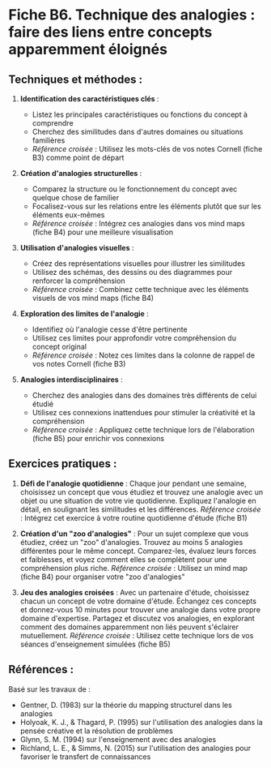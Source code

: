 # Fiche B6. Technique des analogies : faire des liens entre concepts apparemment éloignés

## Techniques et méthodes :

1. **Identification des caractéristiques clés** :
   - Listez les principales caractéristiques ou fonctions du concept à comprendre
   - Cherchez des similitudes dans d'autres domaines ou situations familières
   - *Référence croisée* : Utilisez les mots-clés de vos notes Cornell (fiche B3) comme point de départ

2. **Création d'analogies structurelles** :
   - Comparez la structure ou le fonctionnement du concept avec quelque chose de familier
   - Focalisez-vous sur les relations entre les éléments plutôt que sur les éléments eux-mêmes
   - *Référence croisée* : Intégrez ces analogies dans vos mind maps (fiche B4) pour une meilleure visualisation

3. **Utilisation d'analogies visuelles** :
   - Créez des représentations visuelles pour illustrer les similitudes
   - Utilisez des schémas, des dessins ou des diagrammes pour renforcer la compréhension
   - *Référence croisée* : Combinez cette technique avec les éléments visuels de vos mind maps (fiche B4)

4. **Exploration des limites de l'analogie** :
   - Identifiez où l'analogie cesse d'être pertinente
   - Utilisez ces limites pour approfondir votre compréhension du concept original
   - *Référence croisée* : Notez ces limites dans la colonne de rappel de vos notes Cornell (fiche B3)

5. **Analogies interdisciplinaires** :
   - Cherchez des analogies dans des domaines très différents de celui étudié
   - Utilisez ces connexions inattendues pour stimuler la créativité et la compréhension
   - *Référence croisée* : Appliquez cette technique lors de l'élaboration (fiche B5) pour enrichir vos connexions

## Exercices pratiques :

1. **Défi de l'analogie quotidienne** :
   Chaque jour pendant une semaine, choisissez un concept que vous étudiez et trouvez une analogie avec un objet ou une situation de votre vie quotidienne. Expliquez l'analogie en détail, en soulignant les similitudes et les différences.
   *Référence croisée* : Intégrez cet exercice à votre routine quotidienne d'étude (fiche B1)

2. **Création d'un "zoo d'analogies"** :
   Pour un sujet complexe que vous étudiez, créez un "zoo" d'analogies. Trouvez au moins 5 analogies différentes pour le même concept. Comparez-les, évaluez leurs forces et faiblesses, et voyez comment elles se complètent pour une compréhension plus riche.
   *Référence croisée* : Utilisez un mind map (fiche B4) pour organiser votre "zoo d'analogies"

3. **Jeu des analogies croisées** :
   Avec un partenaire d'étude, choisissez chacun un concept de votre domaine d'étude. Échangez ces concepts et donnez-vous 10 minutes pour trouver une analogie dans votre propre domaine d'expertise. Partagez et discutez vos analogies, en explorant comment des domaines apparemment non liés peuvent s'éclairer mutuellement.
   *Référence croisée* : Utilisez cette technique lors de vos séances d'enseignement simulées (fiche B5)

## Références :

Basé sur les travaux de :
- Gentner, D. (1983) sur la théorie du mapping structurel dans les analogies
- Holyoak, K. J., & Thagard, P. (1995) sur l'utilisation des analogies dans la pensée créative et la résolution de problèmes
- Glynn, S. M. (1994) sur l'enseignement avec des analogies
- Richland, L. E., & Simms, N. (2015) sur l'utilisation des analogies pour favoriser le transfert de connaissances
